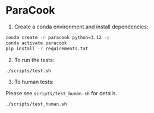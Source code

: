 # ParaCook

1. Create a conda environment and install dependencies:

```bash
conda create -n paracook python=3.12 -y
conda activate paracook
pip install -r requirements.txt
```

2. To run the tests:

```bash
./scripts/test.sh
```

3. To human tests:

Please see `scripts/test_human.sh` for details.

```bash
./scripts/test_human.sh
```